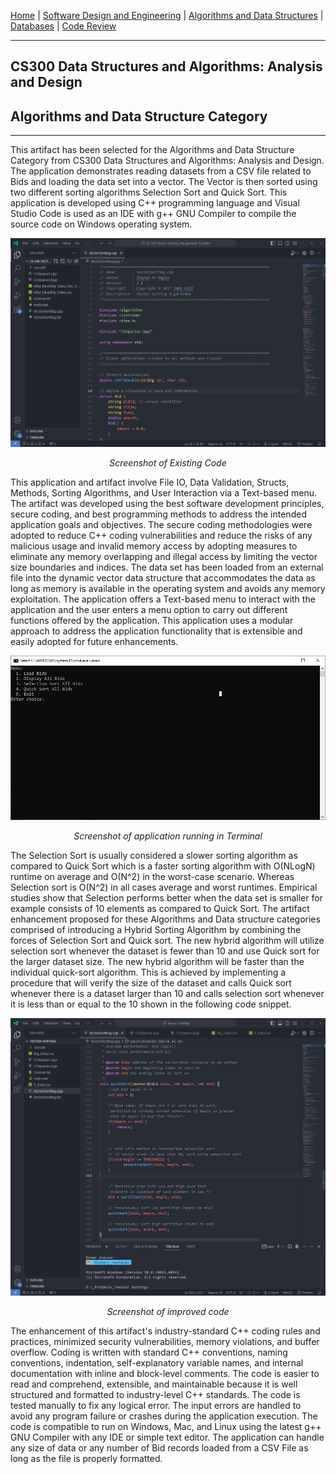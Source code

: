 [Home](readme.md "Home") | [Software Design and Engineering](CS320.md "Software Design") | [Algorithms and Data Structures](cs300.md "Algorithms") | [Databases](cs340.md "Databases") | [Code Review](codereview.md "Code Review") 

---

## CS300 Data Structures and Algorithms: Analysis and Design
## Algorithms and Data Structure Category


---

This artifact has been selected for the Algorithms and Data Structure Category from CS300 Data Structures and Algorithms: Analysis and Design. The application demonstrates reading datasets from a CSV file related to Bids and loading the data set into a vector. The Vector is then sorted using two different sorting algorithms Selection Sort and Quick Sort. This application is developed using C++ programming language and Visual Studio Code is used as an IDE with g++ GNU Compiler to compile the source code on Windows operating system. 

<div style="text-align: center;">
    <picture>
    <source media="(prefers-color-scheme: dark)" srcset="assets/code.png">
    <source media="(prefers-color-scheme: light)" srcset="assets/code.png">
    <img alt="Unit Test" src="assets/code.png">
    </picture>
    <p><em>Screenshot of Existing Code</em></p>
</div>

This application and artifact involve File IO, Data Validation, Structs, Methods, Sorting Algorithms, and User Interaction via a Text-based menu. The artifact was developed using the best software development principles, secure coding, and best programming methods to address the intended application goals and objectives. The secure coding methodologies were adopted to reduce C++ coding vulnerabilities and reduce the risks of any malicious usage and invalid memory access by adopting measures to eliminate any memory overlapping and illegal access by limiting the vector size boundaries and indices. The data set has been loaded from an external file into the dynamic vector data structure that accommodates the data as long as memory is available in the operating system and avoids any memory exploitation. The application offers a Text-based menu to interact with the application and the user enters a menu option to carry out different functions offered by the application. This application uses a modular approach to address the application functionality that is extensible and easily adopted for future enhancements. 

<div style="text-align: center;">
    <picture>
    <source media="(prefers-color-scheme: dark)" srcset="assets/terminal.png">
    <source media="(prefers-color-scheme: light)" srcset="assets/terminal.png">
    <img alt="Unit Test" src="assets/terminal.png">
    </picture>
    <p><em>Screenshot of application running in Terminal</em></p>
</div>

The Selection Sort is usually considered a slower sorting algorithm as compared to Quick Sort which is a faster sorting algorithm with O(NLogN) runtime on average and O(N^2) in the worst-case scenario. Whereas Selection sort is O(N^2) in all cases average and worst runtimes. Empirical studies show that Selection performs better when the data set is smaller for example consists of 10 elements as compared to Quick Sort. The artifact enhancement proposed for these Algorithms and Data structure categories comprised of introducing a Hybrid Sorting Algorithm by combining the forces of Selection Sort and Quick sort. The new hybrid algorithm will utilize selection sort whenever the dataset is fewer than 10 and use Quick sort for the larger dataset size. The new hybrid algorithm will be faster than the individual quick-sort algorithm. This is achieved by implementing a procedure that will verify the size of the dataset and calls Quick sort whenever there is a dataset larger than 10 and calls selection sort whenever it is less than or equal to the 10 shown in the following code snippet. 

<div style="text-align: center;">
    <picture>
    <source media="(prefers-color-scheme: dark)" srcset="assets/imporoved.png">
    <source media="(prefers-color-scheme: light)" srcset="assets/imporoved.png">
    <img alt="Unit Test" src="assets/imporoved.png">
    </picture>
    <p><em>Screenshot of improved code</em></p>
</div>

The enhancement of this artifact's industry-standard C++ coding rules and practices, minimized security vulnerabilities, memory violations, and buffer overflow. Coding is written with standard C++ conventions, naming conventions, indentation, self-explanatory variable names, and internal documentation with inline and block-level comments. The code is easier to read and comprehend, extensible, and maintainable because it is well structured and formatted to industry-level C++ standards. The code is tested manually to fix any logical error. The input errors are handled to avoid any program failure or crashes during the application execution. The code is compatible to run on Windows, Mac, and Linux using the latest g++ GNU Compiler with any IDE or simple text editor. The application can handle any size of data or any number of Bid records loaded from a CSV File as long as the file is properly formatted. 
